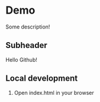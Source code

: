 # Demo

Some description!

## Subheader

Hello Github!

## Local development

1. Open index.html in your browser


